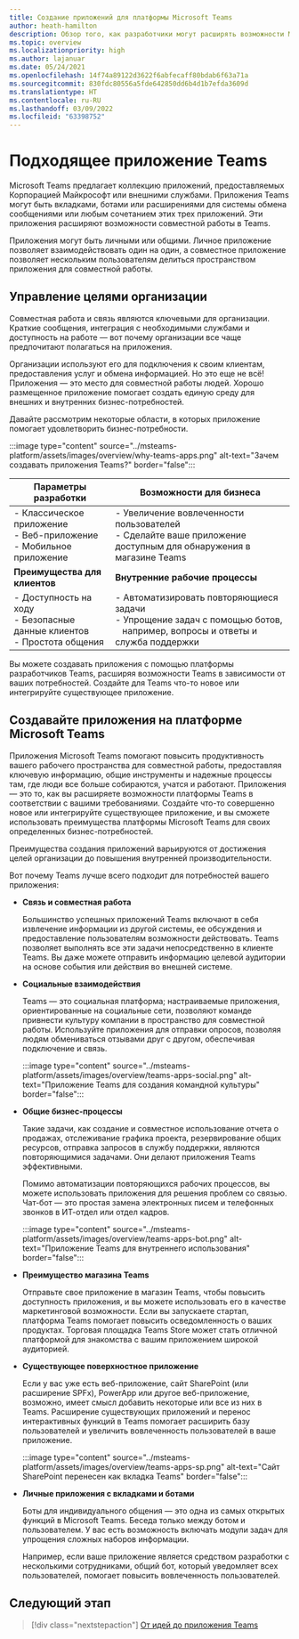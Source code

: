 ```yaml
---
title: Создание приложений для платформы Microsoft Teams
author: heath-hamilton
description: Обзор того, как разработчики могут расширять возможности Microsoft Teams с помощью собственных приложений.
ms.topic: overview
ms.localizationpriority: high
ms.author: lajanuar
ms.date: 05/24/2021
ms.openlocfilehash: 14f74a89122d3622f6abfecaff80bdab6f63a71a
ms.sourcegitcommit: 830fdc80556a5fde642850dd6b4d1b7efda3609d
ms.translationtype: HT
ms.contentlocale: ru-RU
ms.lasthandoff: 03/09/2022
ms.locfileid: "63398752"
---
```

# <a name="teams-app-that-fits"></a>Подходящее приложение Teams

Microsoft Teams предлагает коллекцию приложений, предоставляемых Корпорацией Майкрософт или внешними службами. Приложения Teams могут быть вкладками, ботами или расширениями для системы обмена сообщениями или любым сочетанием этих трех приложений. Эти приложения расширяют возможности совместной работы в Teams.

Приложения могут быть личными или общими. Личное приложение позволяет взаимодействовать один на один, а совместное приложение позволяет нескольким пользователям делиться пространством приложения для совместной работы.

## <a name="driving-organizational-goals"></a>Управление целями организации

Совместная работа и связь являются ключевыми для организации. Краткие сообщения, интеграция с необходимыми службами и доступность на работе — вот почему организации все чаще предпочитают полагаться на приложения.

Организации используют его для подключения к своим клиентам, предоставления услуг и обмена информацией. Но это еще не всё! Приложения — это место для совместной работы людей. Хорошо размещенное приложение помогает создать единую среду для внешних и внутренних бизнес-потребностей.

Давайте рассмотрим некоторые области, в которых приложение помогает удовлетворить бизнес-потребности.

:::image type="content" source="../msteams-platform/assets/images/overview/why-teams-apps.png" alt-text="Зачем создавать приложения Teams?" border="false":::

| **Параметры разработки** | **Возможности для бизнеса** |
| --- | --- |
| - Классическое приложение <br> - Веб-приложение <br> - Мобильное приложение | - Увеличение вовлеченности пользователей <br> - Сделайте ваше приложение доступным для обнаружения в магазине Teams |
| **Преимущества для клиентов** | **Внутренние рабочие процессы** |
| - Доступность на ходу <br> - Безопасные данные клиентов <br> - Простота общения | - Автоматизировать повторяющиеся задачи <br> - Упрощение задач с помощью ботов, <br> &nbsp;&nbsp; например, вопросы и ответы и служба поддержки |

Вы можете создавать приложения с помощью платформы разработчиков Teams, расширяя возможности Teams в зависимости от ваших потребностей. Создайте для Teams что-то новое или интегрируйте существующее приложение.

## <a name="build-apps-with-microsoft-teams-platform"></a>Создавайте приложения на платформе Microsoft Teams

Приложения Microsoft Teams помогают повысить продуктивность вашего рабочего пространства для совместной работы, предоставляя ключевую информацию, общие инструменты и надежные процессы там, где люди все больше собираются, учатся и работают. Приложения — это то, как вы расширяете возможности платформы Teams в соответствии с вашими требованиями. Создайте что-то совершенно новое или интегрируйте существующее приложение, и вы сможете использовать преимущества платформы Microsoft Teams для своих определенных бизнес-потребностей.

Преимущества создания приложений варьируются от достижения целей организации до повышения внутренней производительности.

Вот почему Teams лучше всего подходит для потребностей вашего приложения:

- **Связь и совместная работа**

    Большинство успешных приложений Teams включают в себя извлечение информации из другой системы, ее обсуждения и предоставление пользователям возможности действовать. Teams позволяет выполнять все эти задачи непосредственно в клиенте Teams. Вы даже можете отправить информацию целевой аудитории на основе события или действия во внешней системе.

- **Социальные взаимодействия**

    Teams — это социальная платформа; настраиваемые приложения, ориентированные на социальные сети, позволяют команде привнести культуру компании в пространство для совместной работы. Используйте приложения для отправки опросов, позволяя людям обмениваться отзывами друг с другом, обеспечивая подключение и связь.

    :::image type="content" source="../msteams-platform/assets/images/overview/teams-apps-social.png" alt-text="Приложение Teams для создания командной культуры" border="false":::

- **Общие бизнес-процессы**

    Такие задачи, как создание и совместное использование отчета о продажах, отслеживание графика проекта, резервирование общих ресурсов, отправка запросов в службу поддержки, являются повторяющимися задачами. Они делают приложения Teams эффективными.

    Помимо автоматизации повторяющихся рабочих процессов, вы можете использовать приложения для решения проблем со связью. Чат-бот — это простая замена электронных писем и телефонных звонков в ИТ-отдел или отдел кадров.

    :::image type="content" source="../msteams-platform/assets/images/overview/teams-apps-bot.png" alt-text="Приложение Teams для внутреннего использования" border="false":::

- **Преимущество магазина Teams**

    Отправьте свое приложение в магазин Teams, чтобы повысить доступность приложения, и вы можете использовать его в качестве маркетинговой возможности. Если вы запускаете стартап, платформа Teams помогает повысить осведомленность о ваших продуктах. Торговая площадка Teams Store может стать отличной платформой для знакомства с вашим приложением широкой аудиторией.

- **Существующее поверхностное приложение**

    Если у вас уже есть веб-приложение, сайт SharePoint (или расширение SPFx), PowerApp или другое веб-приложение, возможно, имеет смысл добавить некоторые или все из них в Teams. Расширение существующих приложений и перенос интерактивных функций в Teams помогает расширить базу пользователей и увеличить вовлеченность пользователей в ваше приложение.

    :::image type="content" source="../msteams-platform/assets/images/overview/teams-apps-sp.png" alt-text="Сайт SharePoint перенесен как вкладка Teams" border="false":::

- **Личные приложения с вкладками и ботами**

    Боты для индивидуального общения — это одна из самых открытых функций в Microsoft Teams. Беседа только между ботом и пользователем. У вас есть возможность включать модули задач для упрощения сложных наборов информации.

    Например, если ваше приложение является средством разработки с несколькими сотрудниками, общий бот, который уведомляет всех пользователей, помогает повысить вовлеченность пользователей.

## <a name="next-step"></a>Следующий этап

> [!div class="nextstepaction"]
> [От идей до приложения Teams](overview-story.md)
